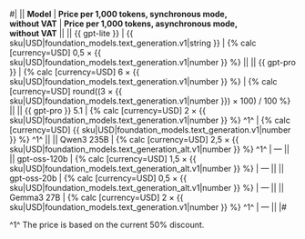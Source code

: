 #|
|| **Model** | **Price per 1,000 tokens, synchronous mode,</br>without VAT** | **Price per 1,000 tokens, asynchronous mode,</br>without VAT** ||
|| {{ gpt-lite }} | {{ sku|USD|foundation_models.text_generation.v1|string }} | {% calc [currency=USD] 0,5 × {{ sku|USD|foundation_models.text_generation.v1|number }} %} ||
|| {{ gpt-pro }} | {% calc [currency=USD] 6 × {{ sku|USD|foundation_models.text_generation.v1|number }} %} | {% calc [currency=USD] round((3 × {{ sku|USD|foundation_models.text_generation.v1|number }}) × 100) / 100 %} ||
|| {{ gpt-pro }} 5.1  | {% calc [currency=USD] 2 × {{ sku|USD|foundation_models.text_generation.v1|number }} %} ^1^ | {% calc [currency=USD] {{ sku|USD|foundation_models.text_generation.v1|number }} %} ^1^ ||
|| Qwen3 235B | {% calc [currency=USD] 2,5 × {{ sku|USD|foundation_models.text_generation_alt.v1|number }} %} ^1^ | —  || 
|| gpt-oss-120b | {% calc [currency=USD] 1,5 × {{ sku|USD|foundation_models.text_generation_alt.v1|number }} %} | — || 
|| gpt-oss-20b | {% calc [currency=USD] 0,5 × {{ sku|USD|foundation_models.text_generation_alt.v1|number }} %} | — || 
|| Gemma3 27B | {% calc [currency=USD] 2 × {{ sku|USD|foundation_models.text_generation.v1|number }} %} ^1^ | — ||
|#

^1^ The price is based on the current 50% discount.